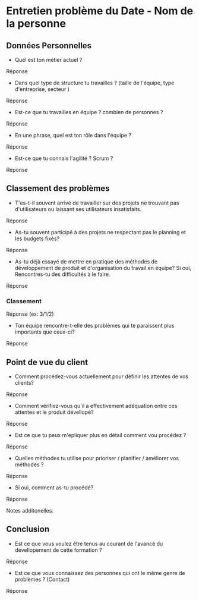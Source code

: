 # Entretien problème du Date  - Nom de la personne

## Données Personnelles

- Quel est ton métier actuel ?

Réponse

- Dans quel type de structure tu travailles ? (taille de l'équipe, type d'entreprise, secteur )

Réponse

- Est-ce que tu travailles en équipe ? combien de personnes ?

Réponse

- En une phrase, quel est ton rôle dans l'équipe ?

Réponse

- Est-ce que tu connais l'agilité ? Scrum ?

Réponse

## Classement des problèmes

- T'es-t-il souvent arrivé de travailler sur des projets ne trouvant pas d'utilisateurs ou laissant ses utilisateurs insatisfaits.

Réponse

- As-tu souvent participé à des projets ne respectant pas le planning et les budgets fixés?

Réponse

- As-tu déjà essayé de mettre en pratique des méthodes de développement de produit et d'organisation du travail en équipe? Si oui, Rencontres-tu des difficultés à le faire.

Réponse

### Classement

Réponse (ex: 3/1/2)

- Ton équipe rencontre-t-elle des problèmes qui te paraissent plus importants que ceux-ci?

Réponse

## Point de vue du client

- Comment procédez-vous actuellement pour définir les attentes de vos clients?

Réponse

- Comment vérifiez-vous qu'il a effectivement adéquation entre ces attentes et le produit dévellopé?

Réponse

- Est ce que tu peux m'epliquer plus en détail comment vou procédez ?

Réponse

- Quelles méthodes tu utilise pour prioriser / planifier / améliorer vos méthodes ?

Réponse

- Si oui, comment as-tu procédé?

Réponse

Notes additonelles.

## Conclusion

- Est ce que vous voulez être tenus au courant de l'avancé du dévellopement de cette formation ?

Réponse

- Est ce que vous connaissez des personnes qui ont le même genre de problèmes ? (Contact)

Réponse